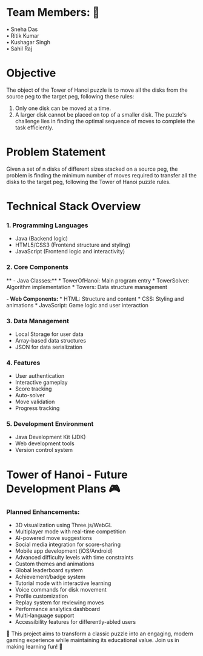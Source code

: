 # Team Members: 🙌

•	Sneha Das    			                                
•	Ritik Kumar   	
•	Kushagar Singh  
•	Sahil Raj

# Objective
The object of the Tower of Hanoi puzzle is to move all the disks from the source peg to the target peg, following these rules:
1.	Only one disk can be moved at a time.
2.	A larger disk cannot be placed on top of a smaller disk.
The puzzle's challenge lies in finding the optimal sequence of moves to complete the task efficiently.
 
# Problem Statement
Given a set of n disks of different sizes stacked on a source peg, the problem is finding the minimum number of moves required to transfer all the disks to the target peg, following the Tower of Hanoi puzzle rules.

# Technical Stack Overview
### 1. Programming Languages
   - Java (Backend logic)
   - HTML5/CSS3 (Frontend structure and styling)
   - JavaScript (Frontend logic and interactivity)

### 2. Core Components
  ** - Java Classes:**
     * TowerOfHanoi: Main program entry
     * TowerSolver: Algorithm implementation
     * Towers: Data structure management
   
   **- Web Components:**
     * HTML: Structure and content
     * CSS: Styling and animations
     * JavaScript: Game logic and user interaction

### 3. Data Management
   - Local Storage for user data
   - Array-based data structures
   - JSON for data serialization

### 4. Features
   - User authentication
   - Interactive gameplay
   - Score tracking
   - Auto-solver
   - Move validation
   - Progress tracking

### 5. Development Environment
   - Java Development Kit (JDK)
   - Web development tools
   - Version control system

# Tower of Hanoi - Future Development Plans 🎮

### Planned Enhancements:
- 3D visualization using Three.js/WebGL
- Multiplayer mode with real-time competition
- AI-powered move suggestions
- Social media integration for score-sharing
- Mobile app development (iOS/Android)
- Advanced difficulty levels with time constraints
- Custom themes and animations
- Global leaderboard system
- Achievement/badge system
- Tutorial mode with interactive learning
- Voice commands for disk movement
- Profile customization
- Replay system for reviewing moves
- Performance analytics dashboard
- Multi-language support
- Accessibility features for differently-abled users

🚀 This project aims to transform a classic puzzle into an engaging, modern gaming experience while maintaining its educational value. Join us in making learning fun! 🌟

